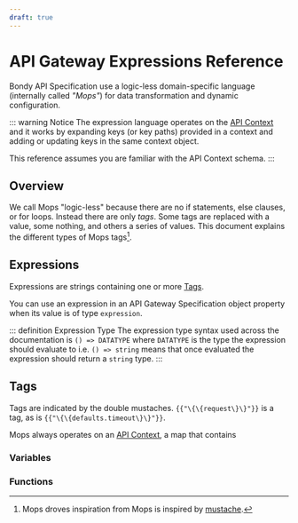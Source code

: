 ```yaml
---
draft: true
---
```

# API Gateway Expressions Reference
Bondy API Specification use a logic-less domain-specific language (internally called _"Mops"_) for data transformation and dynamic configuration.

::: warning Notice
The expression language operates on the [API Context](/reference/api_gateway/specification) and it works by expanding keys (or key paths) provided in a context and adding or updating keys in the same context object.

This reference assumes you are familiar with the API Context schema.
:::

## Overview

We call Mops "logic-less" because there are no if statements, else clauses, or for loops. Instead there are only _tags_. Some tags are replaced with a value, some nothing, and others a series of values. This document explains the different types of Mops tags[^1].

[^1]: Mops droves inspiration from Mops is inspired by [mustache](https://mustache.github.io).

## Expressions

Expressions are strings containing one or more [Tags](#tags).

You can use an expression in an API Gateway Specification object property when its value is of type `expression`.

::: definition Expression Type
The expression type syntax used across the documentation is `() => DATATYPE` where `DATATYPE` is the type the expression should evaluate to i.e. `() => string` means that once evaluated the expression should return a `string` type.
:::



## Tags

Tags are indicated by the double mustaches. `{{"\{\{request\}\}"}}` is a tag, as is `{{"\{\{defaults.timeout\}\}"}}`.

Mops always operates on an [API Context](/reference/api_gateway/specification), a map that contains

### Variables



### Functions


